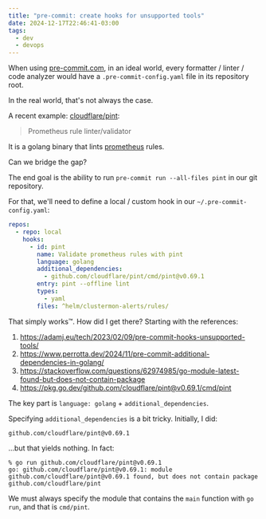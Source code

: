 ```yaml
---
title: "pre-commit: create hooks for unsupported tools"
date: 2024-12-17T22:46:41-03:00
tags:
  - dev
  - devops
---
```


When using [pre-commit.com](https://pre-commit.com/), in an ideal world, every
formatter / linter / code analyzer would have a `.pre-commit-config.yaml` file
in its repository root.

In the real world, that's not always the case.

A recent example: [cloudflare/pint](https://github.com/cloudflare/pint):

> Prometheus rule linter/validator

It is a golang binary that lints [prometheus](https://prometheus.io/) rules.

Can we bridge the gap?

<!--more-->

The end goal is the ability to run `pre-commit run --all-files pint` in our git
repository.

For that, we'll need to define a local / custom hook in our
`~/.pre-commit-config.yaml`:

```yaml
repos:
  - repo: local
    hooks:
      - id: pint
        name: Validate prometheus rules with pint
        language: golang
        additional_dependencies:
          - github.com/cloudflare/pint/cmd/pint@v0.69.1
        entry: pint --offline lint
        types:
          - yaml
        files: ^helm/clustermon-alerts/rules/
```

That simply works™. How did I get there? Starting with the references:

1. https://adamj.eu/tech/2023/02/09/pre-commit-hooks-unsupported-tools/
2. https://www.perrotta.dev/2024/11/pre-commit-additional-dependencies-in-golang/
3. https://stackoverflow.com/questions/62974985/go-module-latest-found-but-does-not-contain-package
4. https://pkg.go.dev/github.com/cloudflare/pint@v0.69.1/cmd/pint

The key part is `language: golang` + `additional_dependencies`.

Specifying `additional_dependencies` is a bit tricky. Initially, I did:

```
github.com/cloudflare/pint@v0.69.1
```

...but that yields nothing. In fact:

```shell
% go run github.com/cloudflare/pint@v0.69.1
go: github.com/cloudflare/pint@v0.69.1: module github.com/cloudflare/pint@v0.69.1 found, but does not contain package github.com/cloudflare/pint
```

We must always specify the module that contains the `main` function with `go
run`, and that is `cmd/pint`.
